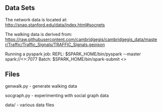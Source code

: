 
Data Sets
---------

The network data is located at: http://snap.stanford.edu/data/index.html#socnets

The walking data is derived from: https://raw.githubusercontent.com/cambridgegis/cambridgegis_data/master/Traffic/Traffic_Signals/TRAFFIC_Signals.geojson

Running a pyspark job:
    REPL: $SPARK_HOME/bin/pyspark --master spark://<<master-hostname>>:7077
    Batch: $SPARK_HOME/bin/spark-submit <<python file>>

Files
-----
genwalk.py - generate walking data

socgraph.py - experimenting with social graph data

data/ - various data files

